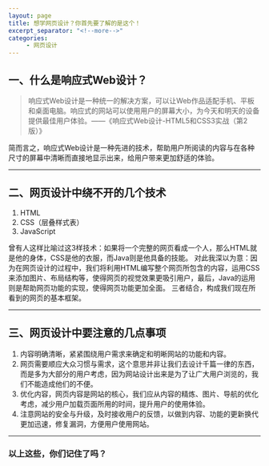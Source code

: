 ```yaml
---
layout: page
title: 想学网页设计？你首先要了解的是这个！
excerpt_separator: "<!--more-->"
categories:
     - 网页设计
---
```


<!--more-->

## 一、什么是响应式Web设计？
>响应式Web设计是一种统一的解决方案，可以让Web作品适配手机、平板和桌面电脑。响应式的网站可以使用用户的屏幕大小，为今天和明天的设备提供最佳用户体验。——《响应式Web设计-HTML5和CSS3实战（第2版）》

简而言之，响应式Web设计是一种先进的技术，帮助用户所阅读的内容与在各种尺寸的屏幕中清晰而直接地显示出来，给用户带来更加舒适的体验。

***

## 二、网页设计中绕不开的几个技术
1. HTML
2. CSS（层叠样式表）
3. JavaScript

曾有人这样比喻过这3样技术：如果将一个完整的网页看成一个人，那么HTML就是他的身体，CSS是他的衣服，而Java则是他具备的技能。
对此我深以为意：因为在网页设计的过程中，我们将利用HTML编写整个网页所包含的内容，运用CSS来添加图片、布局结构等，使得网页的视觉效果更吸引用户，最后，Java的运用则是帮助网页功能的实现，使得网页功能更加全面。
三者结合，构成我们现在所看到的网页的基本框架。

---

## 三、网页设计中要注意的几点事项
1. 内容明确清晰，紧紧围绕用户需求来确定和明晰网站的功能和内容。
2. 网页需要顺应大众习惯与需求，这个意思并非让我们去设计千篇一律的东西，而是多为大部分的用户考虑，因为网站设计出来是为了让广大用户浏览的，我们不能造成他们的不便。
3. 优化内容，网页内容是网站的核心，我们应从内容的精炼、图片、导航的优化考虑，减少用户加载页面所用的时间，提升用户的使用体验。
4. 注意网站的安全与升级，及时接收用户的反馈，以做到内容、功能的更新换代更加迅速，修复漏洞，方便用户使用网站。

***
### 以上这些，你们记住了吗？